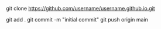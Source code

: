 git clone https://github.com/username/username.github.io.git

git add .
git commit -m "initial commit"
git push origin main
